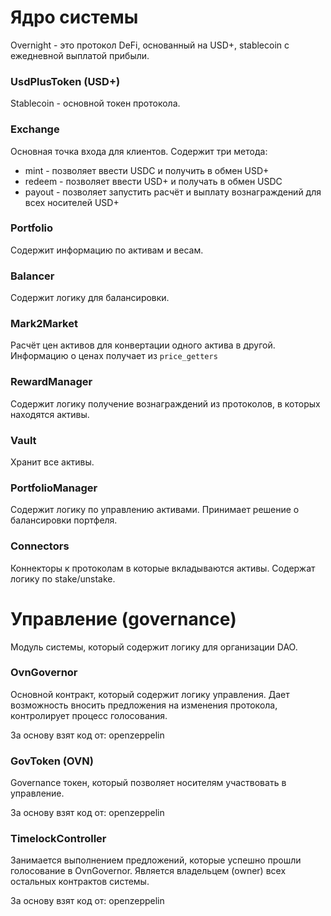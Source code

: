 # Ядро системы

Overnight - это протокол DeFi, основанный на USD+, stablecoin с ежедневной выплатой прибыли.

### UsdPlusToken (USD+)

Stablecoin - основной токен протокола.

### Exchange 

Основная точка входа для клиентов.
Содержит три метода: 
- mint - позволяет ввести USDC и получить в обмен USD+
- redeem - позволяет ввести USD+ и получать в обмен USDC
- payout - позволяет запустить расчёт и выплату вознаграждений для всех носителей USD+

### Portfolio

Содержит информацию по активам и весам. 

### Balancer

Содержит логику для балансировки.

### Mark2Market

Расчёт цен активов для конвертации одного актива в другой.
Информацию о ценах получает из `price_getters`

### RewardManager

Содержит логику получение вознаграждений из протоколов, в которых находятся активы.

### Vault

Хранит все активы.

### PortfolioManager

Содержит логику по управлению активами.
Принимает решение о балансировки портфеля.

### Connectors 

Коннекторы к протоколам в которые вкладываются активы.
Содержат логику по stake/unstake.


# Управление (governance)

Модуль системы, который содержит логику для организации DAO.

### OvnGovernor

Основной контракт, который содержит логику управления.
Дает возможность вносить предложения на изменения протокола, контролирует процесс голосования.

За основу взят код от: openzeppelin

### GovToken (OVN)

Governance токен, который позволяет носителям участвовать в управление.

За основу взят код от: openzeppelin

### TimelockController 

Занимается выполнением предложений, которые успешно прошли голосование в OvnGovernor.
Является владельцем (owner) всех остальных контрактов системы.

За основу взят код от: openzeppelin
